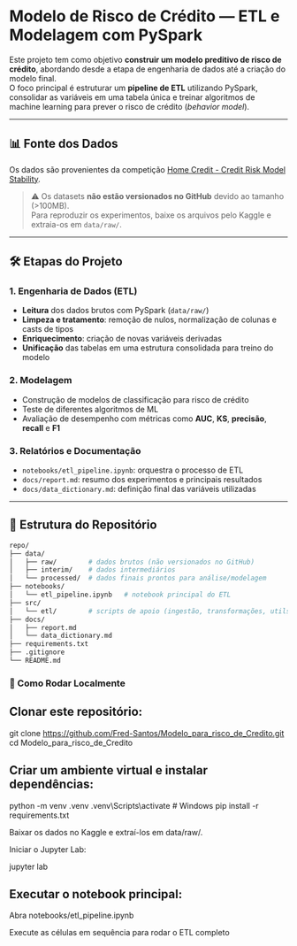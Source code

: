 # Modelo de Risco de Crédito — ETL e Modelagem com PySpark

Este projeto tem como objetivo **construir um modelo preditivo de risco de crédito**, abordando desde a etapa de engenharia de dados até a criação do modelo final.  
O foco principal é estruturar um **pipeline de ETL** utilizando PySpark, consolidar as variáveis em uma tabela única e treinar algoritmos de machine learning para prever o risco de crédito (*behavior model*).  

---

## 📊 Fonte dos Dados
Os dados são provenientes da competição [Home Credit - Credit Risk Model Stability](https://www.kaggle.com/competitions/home-credit-credit-risk-model-stability/data).  

> ⚠️ Os datasets **não estão versionados no GitHub** devido ao tamanho (>100MB).  
> Para reproduzir os experimentos, baixe os arquivos pelo Kaggle e extraia-os em `data/raw/`.

---

## 🛠️ Etapas do Projeto

### 1. Engenharia de Dados (ETL)
- **Leitura** dos dados brutos com PySpark (`data/raw/`)
- **Limpeza e tratamento**: remoção de nulos, normalização de colunas e casts de tipos
- **Enriquecimento**: criação de novas variáveis derivadas
- **Unificação** das tabelas em uma estrutura consolidada para treino do modelo

### 2. Modelagem
- Construção de modelos de classificação para risco de crédito
- Teste de diferentes algoritmos de ML
- Avaliação de desempenho com métricas como **AUC**, **KS**, **precisão**, **recall** e **F1**

### 3. Relatórios e Documentação
- `notebooks/etl_pipeline.ipynb`: orquestra o processo de ETL
- `docs/report.md`: resumo dos experimentos e principais resultados
- `docs/data_dictionary.md`: definição final das variáveis utilizadas

---

## 📂 Estrutura do Repositório
```bash
repo/
├── data/
│   ├── raw/        # dados brutos (não versionados no GitHub)
│   ├── interim/    # dados intermediários
│   └── processed/  # dados finais prontos para análise/modelagem
├── notebooks/
│   └── etl_pipeline.ipynb   # notebook principal do ETL
├── src/
│   └── etl/        # scripts de apoio (ingestão, transformações, utils)
├── docs/
│   ├── report.md
│   └── data_dictionary.md
├── requirements.txt
├── .gitignore
└── README.md

```

### 🚀 Como Rodar Localmente

## Clonar este repositório:

git clone https://github.com/Fred-Santos/Modelo_para_risco_de_Credito.git
cd Modelo_para_risco_de_Credito


## Criar um ambiente virtual e instalar dependências:

python -m venv .venv
.venv\Scripts\activate  # Windows
pip install -r requirements.txt


Baixar os dados no Kaggle e extraí-los em data/raw/.

Iniciar o Jupyter Lab:

jupyter lab


## Executar o notebook principal:

Abra notebooks/etl_pipeline.ipynb

Execute as células em sequência para rodar o ETL completo
